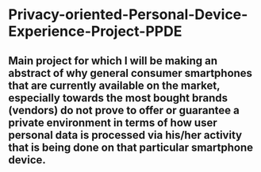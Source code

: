 # Privacy-oriented-Personal-Device-Experience-Project-PPDE

## Main project for which I will be making an abstract of why general consumer smartphones that are currently available on the market, especially towards the most bought brands (vendors) do not prove to offer or guarantee a private environment in terms of how user personal data is processed via his/her activity that is being done on that particular smartphone device.
